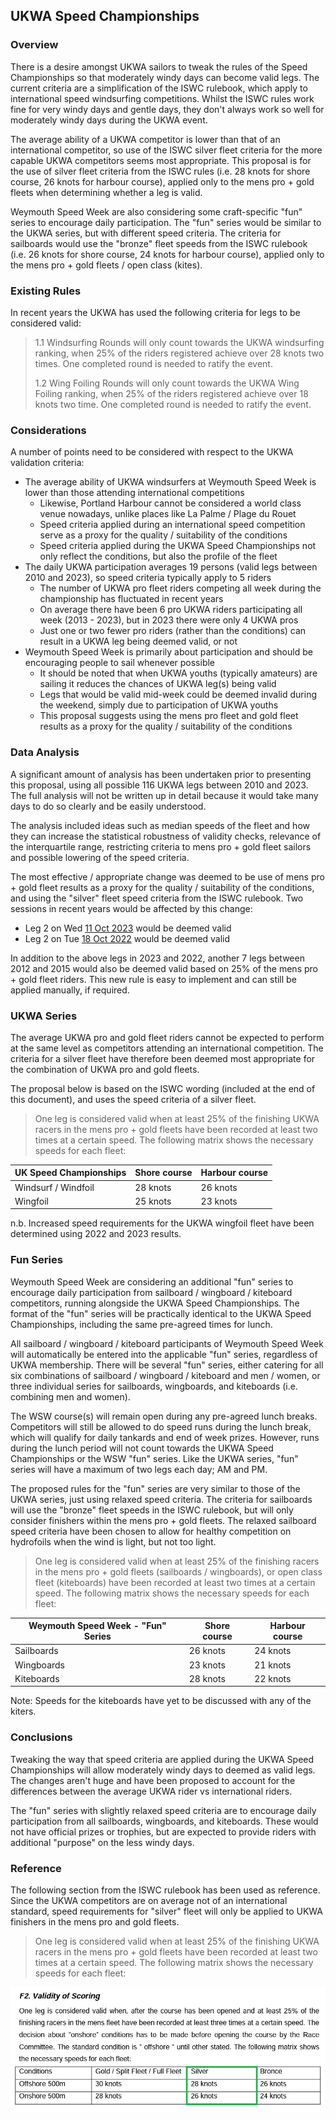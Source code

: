 ## UKWA Speed Championships

### Overview

There is a desire amongst UKWA sailors to tweak the rules of the Speed Championships so that moderately windy days can become valid legs. The current criteria are a simplification of the ISWC rulebook, which apply to international speed windsurfing competitions. Whilst the ISWC rules work fine for very windy days and gentle days, they don't always work so well for moderately windy days during the UKWA event.

The average ability of a UKWA competitor is lower than that of an international competitor, so use of the ISWC silver fleet criteria for the more capable UKWA competitors seems most appropriate. This proposal is for the use of silver fleet criteria from the ISWC rules (i.e. 28 knots for shore course, 26 knots for harbour course), applied only to the mens pro + gold fleets when determining whether a leg is valid.

Weymouth Speed Week are also considering some craft-specific "fun" series to encourage daily participation. The "fun" series would be similar to the UKWA series, but with different speed criteria. The criteria for sailboards would use the "bronze" fleet speeds from the ISWC rulebook (i.e. 26 knots for shore course, 24 knots for harbour course), applied only to the mens pro + gold fleets / open class (kites).



### Existing Rules

In recent years the UKWA has used the following criteria for legs to be considered valid:

> 1.1 Windsurfing Rounds will only count towards the UKWA windsurfing ranking, when 25% of the riders registered achieve over 28 knots two times. One completed round is needed to ratify the event.
>
> 1.2 Wing Foiling Rounds will only count towards the UKWA Wing Foiling ranking, when 25% of the riders registered achieve over 18 knots two time. One completed round is needed to ratify the event.



### Considerations

A number of points need to be considered with respect to the UKWA validation criteria:

- The average ability of UKWA windsurfers at Weymouth Speed Week is lower than those attending international competitions
  - Likewise, Portland Harbour cannot be considered a world class venue nowadays, unlike places like La Palme / Plage du Rouet
  - Speed criteria applied during an international speed competition serve as a proxy for the quality / suitability of the conditions
  - Speed criteria applied during the UKWA Speed Championships not only reflect the conditions, but also the profile of the fleet
- The daily UKWA participation averages 19 persons (valid legs between 2010 and 2023), so speed criteria typically apply to 5 riders
  - The number of UKWA pro fleet riders competing all week during the championship has fluctuated in recent years
  - On average there have been 6 pro UKWA riders participating all week (2013 - 2023), but in 2023 there were only 4 UKWA pros
  - Just one or two fewer pro riders (rather than the conditions) can result in a UKWA leg being deemed valid, or not
- Weymouth Speed Week is primarily about participation and should be encouraging people to sail whenever possible
  - It should be noted that when UKWA youths (typically amateurs) are sailing it reduces the chances of UKWA leg(s) being valid
  - Legs that would be valid mid-week could be deemed invalid during the weekend, simply due to participation of UKWA youths
  - This proposal suggests using the mens pro fleet and gold fleet results as a proxy for the quality / suitability of the conditions



### Data Analysis

A significant amount of analysis has been undertaken prior to presenting this proposal, using all possible 116 UKWA legs between 2010 and 2023. The full analysis will not be written up in detail because it would take many days to do so clearly and be easily understood.

The analysis included ideas such as median speeds of the fleet and how they can increase the statistical robustness of validity checks, relevance of the interquartile range, restricting criteria to mens pro + gold fleet sailors and possible lowering of the speed criteria.

The most effective / appropriate change was deemed to be use of mens pro + gold fleet results as a proxy for the quality / suitability of the conditions, and using the "silver" fleet speed criteria from the ISWC rulebook. Two sessions in recent years would be affected by this change:

- Leg 2 on Wed [11 Oct 2023](https://logiqx.github.io/wsw-results/results/2023/20231011/ukwa.html) would be deemed valid
- Leg 2 on Tue [18 Oct 2022](https://logiqx.github.io/wsw-results/results/2022/20221018/ukwa.html) would be deemed valid

In addition to the above legs in 2023 and 2022, another 7 legs between 2012 and 2015 would also be deemed valid based on 25% of the mens pro + gold fleet riders. This new rule is easy to implement and can still be applied manually, if required.




### UKWA Series

The average UKWA pro and gold fleet riders cannot be expected to perform at the same level as competitors attending an international competition. The criteria for a silver fleet have therefore been deemed most appropriate for the combination of UKWA pro and gold fleets.

The proposal below is based on the ISWC wording (included at the end of this document), and uses the speed criteria of a silver fleet.

> One leg is considered valid when at least 25% of the finishing UKWA racers in the mens pro + gold fleets have been recorded at least two times at a certain speed. The following matrix shows the necessary speeds for each fleet:

| UK Speed Championships | Shore course | Harbour course |
| ---------------------- | ------------ | -------------- |
| Windsurf / Windfoil    | 28 knots     | 26 knots       |
| Wingfoil               | 25 knots     | 23 knots       |

n.b. Increased speed requirements for the UKWA wingfoil fleet have been determined using 2022 and 2023 results.




### Fun Series

Weymouth Speed Week are considering an additional "fun" series to encourage daily participation from sailboard / wingboard / kiteboard competitors, running alongside the UKWA Speed Championships. The format of the "fun" series will be practically identical to the UKWA Speed Championships, including the same pre-agreed times for lunch.

All sailboard / wingboard / kiteboard participants of Weymouth Speed Week will automatically be entered into the applicable "fun" series, regardless of UKWA membership. There will be several "fun" series, either catering for all six combinations of sailboard / wingboard / kiteboard and men / women, or three individual series for sailboards, wingboards, and kiteboards (i.e. combining men and women).

The WSW course(s) will remain open during any pre-agreed lunch breaks. Competitors will still be allowed to do speed runs during the lunch break, which will qualify for daily tankards and end of week prizes. However, runs during the lunch period will not count towards the UKWA Speed Championships or the WSW "fun" series. Like the UKWA series, "fun" series will have a maximum of two legs each day; AM and PM.

The proposed rules for the "fun" series are very similar to those of the UKWA series, just using relaxed speed criteria. The criteria for sailboards will use the "bronze" fleet speeds in the ISWC rulebook, but will only consider finishers within the mens pro + gold fleets. The relaxed sailboard speed criteria have been chosen to allow for healthy competition on hydrofoils when the wind is light, but not too light.

> One leg is considered valid when at least 25% of the finishing racers in the mens pro + gold fleets (sailboards / wingboards), or open class fleet (kiteboards) have been recorded at least two times at a certain speed. The following matrix shows the necessary speeds for each fleet:

| Weymouth Speed Week - "Fun" Series | Shore course | Harbour course |
| ---------------------------------- | ------------ | -------------- |
| Sailboards                         | 26 knots     | 24 knots       |
| Wingboards                         | 23 knots     | 21 knots       |
| Kiteboards                         | 28 knots     | 22 knots       |

Note: Speeds for the kiteboards have yet to be discussed with any of the kiters.



### Conclusions

Tweaking the way that speed criteria are applied during the UKWA Speed Championships will allow moderately windy days to deemed as valid legs. The changes aren't huge and have been proposed to account for the differences between the average UKWA rider vs international riders.

The "fun" series with slightly relaxed speed criteria are to encourage daily participation from all sailboards, wingboards, and kiteboards. These would not have official prizes or trophies, but are expected to provide riders with additional "purpose" on the less windy days.



### Reference

The following section from the ISWC rulebook has been used as reference. Since the UKWA competitors are on average not of an international standard, speed requirements for "silver" fleet will only be applied to UKWA finishers in the mens pro and gold fleets.

> One leg is considered valid when at least 25% of the finishing UKWA racers in the mens pro + gold fleets have been recorded at least two times at a certain speed. The following matrix shows the necessary speeds for each fleet:

![ISWC](iswc.png)
